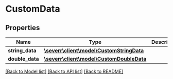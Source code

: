 # CustomData

## Properties
Name | Type | Description | Notes
------------ | ------------- | ------------- | -------------
**string_data** | [**\severr\client\model\CustomStringData**](CustomStringData.md) |  | [optional] 
**double_data** | [**\severr\client\model\CustomDoubleData**](CustomDoubleData.md) |  | [optional] 

[[Back to Model list]](../README.md#documentation-for-models) [[Back to API list]](../README.md#documentation-for-api-endpoints) [[Back to README]](../README.md)


